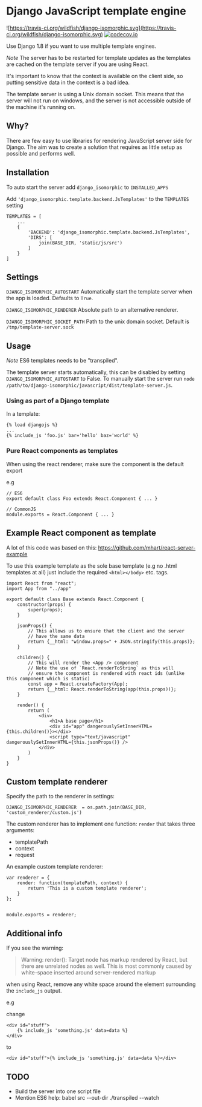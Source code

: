 # Django JavaScript template engine

![https://travis-ci.org/wildfish/django-isomorphic.svg](https://travis-ci.org/wildfish/django-isomorphic.svg)
[![codecov.io](http://codecov.io/github/wildfish/django-isomorphic/coverage.svg?branch=master)](http://codecov.io/github/wildfish/django-isomorphic?branch=master)


Use Django 1.8 if you want to use multiple template engines.

*Note* The server has to be restarted for template updates as the templates are cached on the template server if you are using React.

It's important to know that the context is available on the client side, so putting sensitive data in the context is a bad idea.

The template server is using a Unix domain socket. 
This means that the server will not run on windows, and the server is not accessible outside of the machine it's running on.


## Why?

There are few easy to use libraries for rendering JavaScript server side for Django.
The aim was to create a solution that requires as little setup as possible and performs well.


## Installation

To auto start the server add `django_isomorphic` to `INSTALLED_APPS`

Add `'django_isomorphic.template.backend.JsTemplates'` to the `TEMPLATES` setting

    TEMPLATES = [
        ...
        {
            'BACKEND': 'django_isomorphic.template.backend.JsTemplates',
            'DIRS': [
                join(BASE_DIR, 'static/js/src')
            ]
        }
    ]
    

## Settings

`DJANGO_ISOMORPHIC_AUTOSTART`
Automatically start the template server when the app is loaded. Defaults to `True`.

`DJANGO_ISOMORPHIC_RENDERER`
Absolute path to an alternative renderer.

`DJANGO_ISOMORPHIC_SOCKET_PATH`
Path to the unix domain socket. Default is `/tmp/template-server.sock`


## Usage

*Note* ES6 templates needs to be "transpiled".

The template server starts automatically, this can be disabled by setting `DJANGO_ISOMORPHIC_AUTOSTART` to False.
To manually start the server run `node /path/to/django-isomorphic/javascript/dist/template-server.js`.


### Using as part of a Django template

In a template:

    {% load djangojs %}
    ...
    {% include_js 'foo.js' bar='hello' baz='world' %}


### Pure React components as templates

When using the react renderer, make sure the component is the default export

e.g 

    // ES6
    export default class Foo extends React.Component { ... }

    // CommonJS
    module.exports = React.Component { ... }


## Example React component as template

A lot of this code was based on this: https://github.com/mhart/react-server-example

To use this example template as the sole base template (e.g no .html templates at all)
just include the required `<html></body>` etc. tags.
    
    import React from "react";
    import App from "../app"
    
    export default class Base extends React.Component {
        constructor(props) {
            super(props);
        }
    
        jsonProps() {
            // This allows us to ensure that the client and the server
            // have the same data
            return {__html: "window.props=" + JSON.stringify(this.props)};
        }
    
        children() {
            // This will render the <App /> component
            // Note the use of `React.renderToString` as this will
            // ensure the component is rendered with react ids (unlike this component which is static)
            const app = React.createFactory(App);
            return {__html: React.renderToString(app(this.props))};
        }
    
        render() {
            return (
                <div>
                    <h1>A base page</h1>
                    <div id="app" dangerouslySetInnerHTML={this.children()}></div>
                    <script type="text/javascript" dangerouslySetInnerHTML={this.jsonProps()} />
                </div>
            )
        }
    }


## Custom template renderer

Specify the path to the renderer in settings:

    DJANGO_ISOMORPHIC_RENDERER  = os.path.join(BASE_DIR, 'custom_renderer/custom.js')

The custom renderer has to implement one function: `render` that takes three arguments:

*  templatePath
*  context
*  request

An example custom template renderer:

    var renderer = {
        render: function(templatePath, context) {
            return 'This is a custom template renderer';
        }
    };
    
    
    module.exports = renderer;


## Additional info

If you see the warning:

> Warning: render(): Target node has markup rendered by React, but there are unrelated nodes as well. This is most commonly caused by white-space inserted around server-rendered markup

when using React, remove any white space around the element surrounding the `include_js` output.

e.g

change

    <div id="stuff">
        {% include_js 'something.js' data=data %}
    </div>

to

    <div id="stuff">{% include_js 'something.js' data=data %}</div>


## TODO

*  Build the server into one script file
*  Mention ES6 help: babel src --out-dir ./transpiled --watch 
